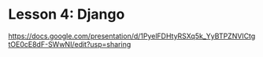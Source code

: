 # Lesson 4: Django
https://docs.google.com/presentation/d/1PyelFDHtyRSXq5k_YyBTPZNVICtgtOE0cE8dF-SWwNI/edit?usp=sharing

